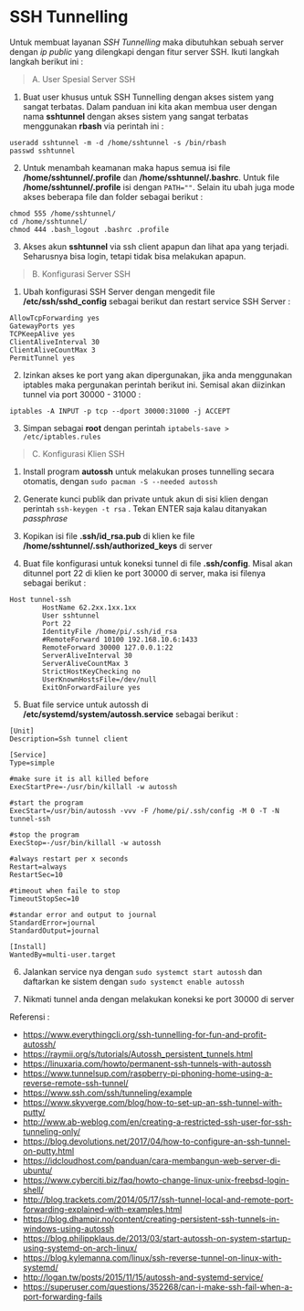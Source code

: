 # SSH Tunnelling

Untuk membuat layanan *SSH Tunnelling* maka dibutuhkan sebuah server dengan *ip public* yang dilengkapi dengan fitur server SSH. Ikuti langkah langkah berikut ini :

> A. User Spesial Server SSH

1. Buat user khusus untuk SSH Tunnelling dengan akses sistem yang sangat terbatas. Dalam panduan ini kita akan membua user dengan nama **sshtunnel** dengan akses sistem yang sangat terbatas menggunakan **rbash** via perintah ini :

```
useradd sshtunnel -m -d /home/sshtunnel -s /bin/rbash
passwd sshtunnel
```

2. Untuk menambah keamanan maka hapus semua isi file **/home/sshtunnel/.profile** dan **/home/sshtunnel/.bashrc**. Untuk file **/home/sshtunnel/.profile** isi dengan `PATH=""`. Selain itu ubah juga mode akses beberapa file dan folder sebagai berikut :

```
chmod 555 /home/sshtunnel/
cd /home/sshtunnel/
chmod 444 .bash_logout .bashrc .profile
```

3. Akses akun **sshtunnel** via ssh client apapun dan lihat apa yang terjadi. Seharusnya bisa login, tetapi tidak bisa melakukan apapun.

> B. Konfigurasi Server SSH

1. Ubah konfigurasi SSH Server dengan mengedit file **/etc/ssh/sshd_config** sebagai berikut dan restart service SSH Server :

```
AllowTcpForwarding yes
GatewayPorts yes
TCPKeepAlive yes
ClientAliveInterval 30
ClientAliveCountMax 3
PermitTunnel yes
```

2. Izinkan akses ke port yang akan dipergunakan, jika anda menggunakan iptables maka pergunakan perintah berikut ini. Semisal akan diizinkan tunnel via port 30000 - 31000 :

```
iptables -A INPUT -p tcp --dport 30000:31000 -j ACCEPT
```

3. Simpan sebagai **root** dengan perintah `iptabels-save > /etc/iptables.rules`

> C. Konfigurasi Klien SSH

1. Install program **autossh** untuk melakukan proses tunnelling secara otomatis, dengan `sudo pacman -S --needed autossh`

2. Generate kunci publik dan private untuk akun di sisi klien dengan perintah `ssh-keygen -t rsa` . Tekan ENTER saja kalau ditanyakan *passphrase*

3. Kopikan isi file **.ssh/id_rsa.pub** di klien ke file **/home/sshtunnel/.ssh/authorized_keys** di server

4. Buat file konfigurasi untuk koneksi tunnel di file **.ssh/config**. Misal akan ditunnel port 22 di klien ke port 30000 di server, maka isi filenya sebagai berikut :

```
Host tunnel-ssh
        HostName 62.2xx.1xx.1xx
        User sshtunnel
        Port 22
        IdentityFile /home/pi/.ssh/id_rsa
        #RemoteForward 10100 192.168.10.6:1433
        RemoteForward 30000 127.0.0.1:22
        ServerAliveInterval 30
        ServerAliveCountMax 3
        StrictHostKeyChecking no
        UserKnownHostsFile=/dev/null
        ExitOnForwardFailure yes
```

5. Buat file service untuk autossh di **/etc/systemd/system/autossh.service** sebagai berikut :

```
[Unit]
Description=Ssh tunnel client

[Service]
Type=simple

#make sure it is all killed before
ExecStartPre=-/usr/bin/killall -w autossh

#start the program
ExecStart=/usr/bin/autossh -vvv -F /home/pi/.ssh/config -M 0 -T -N tunnel-ssh

#stop the program
ExecStop=-/usr/bin/killall -w autossh

#always restart per x seconds
Restart=always
RestartSec=10

#timeout when faile to stop
TimeoutStopSec=10

#standar error and output to journal
StandardError=journal
StandardOutput=journal

[Install]
WantedBy=multi-user.target
```

6. Jalankan service nya dengan `sudo systemct start autossh` dan daftarkan ke sistem dengan `sudo systemct enable autossh`

7. Nikmati tunnel anda dengan melakukan koneksi ke port 30000 di server

Referensi :
- https://www.everythingcli.org/ssh-tunnelling-for-fun-and-profit-autossh/
- https://raymii.org/s/tutorials/Autossh_persistent_tunnels.html
- https://linuxaria.com/howto/permanent-ssh-tunnels-with-autossh
- https://www.tunnelsup.com/raspberry-pi-phoning-home-using-a-reverse-remote-ssh-tunnel/
- https://www.ssh.com/ssh/tunneling/example
- https://www.skyverge.com/blog/how-to-set-up-an-ssh-tunnel-with-putty/
- http://www.ab-weblog.com/en/creating-a-restricted-ssh-user-for-ssh-tunneling-only/
- https://blog.devolutions.net/2017/04/how-to-configure-an-ssh-tunnel-on-putty.html
- https://idcloudhost.com/panduan/cara-membangun-web-server-di-ubuntu/
- https://www.cyberciti.biz/faq/howto-change-linux-unix-freebsd-login-shell/
- http://blog.trackets.com/2014/05/17/ssh-tunnel-local-and-remote-port-forwarding-explained-with-examples.html
- https://blog.dhampir.no/content/creating-persistent-ssh-tunnels-in-windows-using-autossh
- https://blog.philippklaus.de/2013/03/start-autossh-on-system-startup-using-systemd-on-arch-linux/
- https://blog.kylemanna.com/linux/ssh-reverse-tunnel-on-linux-with-systemd/
- http://logan.tw/posts/2015/11/15/autossh-and-systemd-service/
- https://superuser.com/questions/352268/can-i-make-ssh-fail-when-a-port-forwarding-fails
